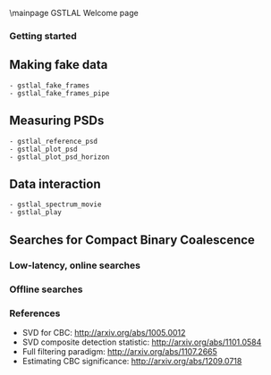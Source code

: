 \mainpage GSTLAL Welcome page

### Getting started

## Making fake data
	- gstlal_fake_frames
	- gstlal_fake_frames_pipe

## Measuring PSDs
	- gstlal_reference_psd
	- gstlal_plot_psd
	- gstlal_plot_psd_horizon

## Data interaction
	- gstlal_spectrum_movie
	- gstlal_play

## Searches for Compact Binary Coalescence

### Low-latency, online searches

### Offline searches

### References

- SVD for CBC: http://arxiv.org/abs/1005.0012
- SVD composite detection statistic: http://arxiv.org/abs/1101.0584
- Full filtering paradigm: http://arxiv.org/abs/1107.2665
- Estimating CBC significance: http://arxiv.org/abs/1209.0718
